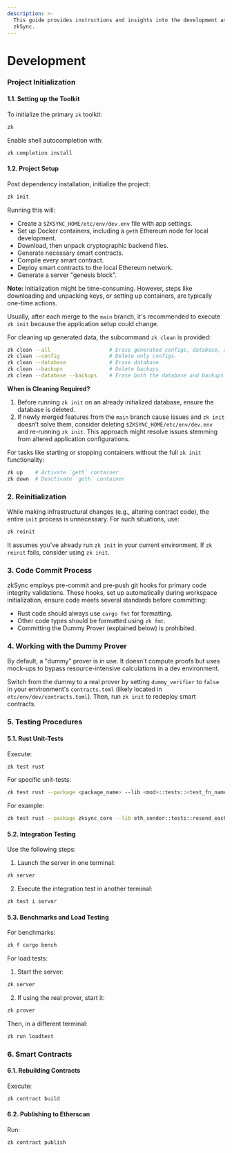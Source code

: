 ```yaml
---
description: >-
  This guide provides instructions and insights into the development aspects of
  zkSync.
---
```


# Development

### Project Initialization

#### 1.1. Setting up the Toolkit

To initialize the primary `zk` toolkit:

```bash
zk
```

Enable shell autocompletion with:

```bash
zk completion install
```

#### 1.2. Project Setup

Post dependency installation, initialize the project:

```bash
zk init
```

Running this will:

* Create a `$ZKSYNC_HOME/etc/env/dev.env` file with app settings.
* Set up Docker containers, including a `geth` Ethereum node for local development.
* Download, then unpack cryptographic backend files.
* Generate necessary smart contracts.
* Compile every smart contract.
* Deploy smart contracts to the local Ethereum network.
* Generate a server "genesis block".

**Note:** Initialization might be time-consuming. However, steps like downloading and unpacking keys, or setting up containers, are typically one-time actions.

Usually, after each merge to the `main` branch, it's recommended to execute `zk init` because the application setup could change.

For cleaning up generated data, the subcommand `zk clean` is provided:

```bash
zk clean --all                   # Erase generated configs, database, and backups.
zk clean --config                # Delete only configs.
zk clean --database              # Erase database.
zk clean --backups               # Delete backups.
zk clean --database --backups    # Erase both the database and backups but keep configs.
```

**When is Cleaning Required?**

1. Before running `zk init` on an already initialized database, ensure the database is deleted.
2. If newly merged features from the `main` branch cause issues and `zk init` doesn’t solve them, consider deleting `$ZKSYNC_HOME/etc/env/dev.env` and re-running `zk init`. This approach might resolve issues stemming from altered application configurations.

For tasks like starting or stopping containers without the full `zk init` functionality:

```bash
zk up    # Activate `geth` container
zk down  # Deactivate `geth` container
```

### 2. Reinitialization

While making infrastructural changes (e.g., altering contract code), the entire `init` process is unnecessary. For such situations, use:

```bash
zk reinit
```

It assumes you've already run `zk init` in your current environment. If `zk reinit` fails, consider using `zk init`.

### 3. Code Commit Process

zkSync employs pre-commit and pre-push git hooks for primary code integrity validations. These hooks, set up automatically during workspace initialization, ensure code meets several standards before committing:

* Rust code should always use `cargo fmt` for formatting.
* Other code types should be formatted using `zk fmt`.
* Committing the Dummy Prover (explained below) is prohibited.

### 4. Working with the Dummy Prover

By default, a "dummy" prover is in use. It doesn't compute proofs but uses mock-ups to bypass resource-intensive calculations in a dev environment.

Switch from the dummy to a real prover by setting `dummy_verifier` to `false` in your environment's `contracts.toml` (likely located in `etc/env/dev/contracts.toml`). Then, run `zk init` to redeploy smart contracts.

### 5. Testing Procedures

#### 5.1. Rust Unit-Tests

Execute:

```bash
zk test rust
```

For specific unit-tests:

```bash
zk test rust --package <package_name> --lib <mod>::tests::<test_fn_name> -- --exact
```

For example:

```bash
zk test rust --package zksync_core --lib eth_sender::tests::resend_each_block -- --exact
```

#### 5.2. Integration Testing

Use the following steps:

1. Launch the server in one terminal:

```bash
zk server
```

2. Execute the integration test in another terminal:

```bash
zk test i server
```

#### 5.3. Benchmarks and Load Testing

For benchmarks:

```bash
zk f cargo bench
```

For load tests:

1. Start the server:

```bash
zk server
```

2. If using the real prover, start it:

```bash
zk prover
```

Then, in a different terminal:

```bash
zk run loadtest
```

### 6. Smart Contracts

#### 6.1. Rebuilding Contracts

Execute:

```bash
zk contract build
```

#### 6.2. Publishing to Etherscan

Run:

```bash
zk contract publish
```

